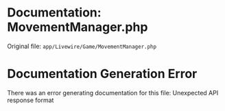# Documentation: MovementManager.php

Original file: `app/Livewire/Game/MovementManager.php`

# Documentation Generation Error

There was an error generating documentation for this file: Unexpected API response format